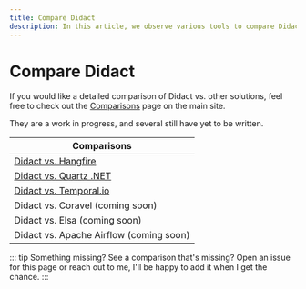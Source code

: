 ```yaml
---
title: Compare Didact
description: In this article, we observe various tools to compare Didact with and offer it as an alternative to other solutions like Hangfire.
---
```


# Compare Didact

If you would like a detailed comparison of Didact vs. other solutions, feel free to check out the [Comparisons](https://www.didact.dev/compare) page on the main site.

They are a work in progress, and several still have yet to be written.

| Comparisons |
| --- |
| [Didact vs. Hangfire](https://www.didact.dev/compare/didact-vs-hangfire) |
| [Didact vs. Quartz .NET](https://www.didact.dev/compare/didact-vs-quartz) |
| [Didact vs. Temporal.io](https://www.didact.dev/compare/didact-vs-temporal) |
| Didact vs. Coravel (coming soon) |
| Didact vs. Elsa (coming soon) |
| Didact vs. Apache Airflow (coming soon) |

::: tip Something missing?
See a comparison that's missing? Open an issue for this page or reach out to me, I'll be happy to add it when I get the chance.
:::